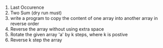 1. Last Occurence
2. Two Sum (dry run must)
3. write a program to copy the content of one array into another array in reverse order
4. Reverse the array without using extra space
5. Rotate the given array 'a' by k steps, where k is postive
6. Reverse k step the array